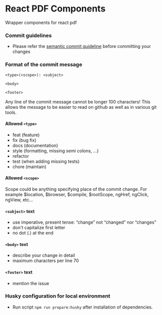 # React PDF Components

Wrapper components for react pdf

### Commit guidelines

- Please refer the [semantic commit guideline](https://www.conventionalcommits.org/en/v1.0.0/#summary) before committing your changes

### Format of the commit message

```
<type>(<scope>): <subject>

<body>

<footer>
```

Any line of the commit message cannot be longer 100 characters! This allows the message to be easier to read on github as well as in various git tools.

#### Allowed `<type>`

- feat (feature)
- fix (bug fix)
- docs (documentation)
- style (formatting, missing semi colons, …)
- refactor
- test (when adding missing tests)
- chore (maintain)

#### Allowed `<scope>`

Scope could be anything specifying place of the commit change. For example $location, $browser, $compile, $rootScope, ngHref, ngClick, ngView, etc...

#### `<subject>` text

- use imperative, present tense: “change” not “changed” nor “changes”
- don't capitalize first letter
- no dot (.) at the end

#### `<body>` text

- describe your change in detail
- maximum characters per line 70

#### `<footer>` text

- mention the issue

### Husky configuration for local environment

- Run script `npm run prepare:husky` after installation of dependencies.
